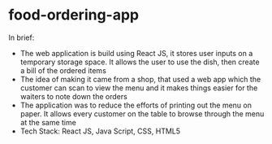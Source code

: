# food-ordering-app

<p>In brief:</p>
<ul>
  <li> The web application is build using React JS, it stores user inputs on a temporary storage space. It allows the user to use the dish, then create a bill of the ordered items</li>
  <li> The idea of making it came from a shop, that used a web app which the customer can scan to view the menu and it makes things easier for the waiters to note down the orders</li>
  <li>The application was to reduce the efforts of printing out the menu on paper. It allows every customer on the table to browse through the menu at the same time</li>
  <li>Tech Stack: React JS, Java Script, CSS, HTML5</li>
 </ul>
